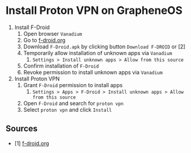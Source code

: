 # Install Proton VPN on GrapheneOS

1. Install F-Droid
    1. Open browser `Vanadium`
    1. Go to [f-droid.org](https://f-droid.org/)
    1. Download `F-Droid.apk` by clicking button `Download F-DROID` or [2]
    1. Temporarily allow installation of unknown apps via `Vanadium`
        1. `Settings > Install unknown apps > Allow from this source`
    1. Confirm installation of `F-Droid`
    2. Revoke permission to install unknown apps via `Vanadium`
1. Install Proton VPN
    1. Grant `F-Droid` permission to install apps
        1. `Settings > Apps > F-Droid > Install unknown apps > Allow from this source`
    2. Open `F-Droid` and search for `proton vpn`
    3. Select `proton vpn` and click `Install`
<!-- 2. Install Aurora
    1. Grant `F-Droid` permission to install apps
        1. `Settings > Apps > F-Droid > Install unknown apps > Allow from this source`
    2. -->

## Sources

- [1] [f-droid.org](https://f-droid.org/)
<!-- - [2] [F-Droid.apk ~ f-droid.org](https://f-droid.org/F-Droid.apk) -->

